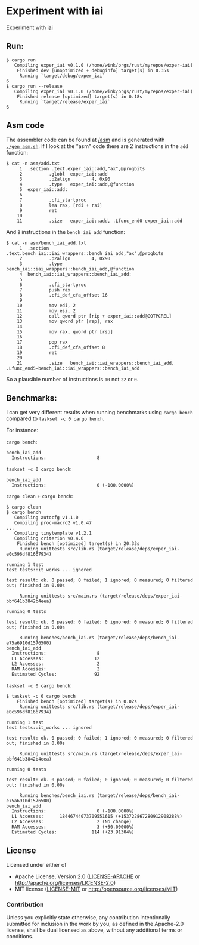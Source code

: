 # Experiment with iai

Experiment with [iai](https://github.com/bheisler/iai)

## Run:

```
$ cargo run
   Compiling exper_iai v0.1.0 (/home/wink/prgs/rust/myrepos/exper-iai)
    Finished dev [unoptimized + debuginfo] target(s) in 0.35s
     Running `target/debug/exper_iai`
6
$ cargo run --release
   Compiling exper_iai v0.1.0 (/home/wink/prgs/rust/myrepos/exper-iai)
    Finished release [optimized] target(s) in 0.18s
     Running `target/release/exper_iai`
6
```

## Asm code

The assembler code can be found at [/asm](/asm)
and is generated with [`./gen_asm.sh`](/gen_asm.sh).
If I look at the "asm" code there are 2 instructions in the `add` function:
```
$ cat -n asm/add.txt 
     1  .section .text.exper_iai::add,"ax",@progbits
     2          .globl  exper_iai::add
     3          .p2align        4, 0x90
     4          .type   exper_iai::add,@function
     5  exper_iai::add:
     6
     7          .cfi_startproc
     8          lea rax, [rdi + rsi]
     9          ret
    10
    11          .size   exper_iai::add, .Lfunc_end0-exper_iai::add
```

And `8` instructions in the `bench_iai_add` function:
```
$ cat -n asm/bench_iai_add.txt 
     1  .section .text.bench_iai::iai_wrappers::bench_iai_add,"ax",@progbits
     2          .p2align        4, 0x90
     3          .type   bench_iai::iai_wrappers::bench_iai_add,@function
     4  bench_iai::iai_wrappers::bench_iai_add:
     5
     6          .cfi_startproc
     7          push rax
     8          .cfi_def_cfa_offset 16
     9
    10          mov edi, 2
    11          mov esi, 2
    12          call qword ptr [rip + exper_iai::add@GOTPCREL]
    13          mov qword ptr [rsp], rax
    14
    15          mov rax, qword ptr [rsp]
    16
    17          pop rax
    18          .cfi_def_cfa_offset 8
    19          ret
    20
    21          .size   bench_iai::iai_wrappers::bench_iai_add, .Lfunc_end5-bench_iai::iai_wrappers::bench_iai_add
```

So a plausible number of instructions is `10` not `22` or `0`.

## Benchmarks:

I can get very different results when running benchmarks using
`cargo bench` compared to `taskset -c 0 cargo bench`.

For instance:

`cargo bench`:
```
bench_iai_add
  Instructions:                   8
```

`taskset -c 0 cargo bench`:
```
bench_iai_add
  Instructions:                   0 (-100.0000%)
```

`cargo clean` + `cargo bench`:
```
$ cargo clean
$ cargo bench
   Compiling autocfg v1.1.0
   Compiling proc-macro2 v1.0.47
...
   Compiling tinytemplate v1.2.1
   Compiling criterion v0.4.0
    Finished bench [optimized] target(s) in 20.33s
     Running unittests src/lib.rs (target/release/deps/exper_iai-e0c596df81667934)

running 1 test
test tests::it_works ... ignored

test result: ok. 0 passed; 0 failed; 1 ignored; 0 measured; 0 filtered out; finished in 0.00s

     Running unittests src/main.rs (target/release/deps/exper_iai-bbf641b3842b4eea)

running 0 tests

test result: ok. 0 passed; 0 failed; 0 ignored; 0 measured; 0 filtered out; finished in 0.00s

     Running benches/bench_iai.rs (target/release/deps/bench_iai-e75a6910d1576500)
bench_iai_add
  Instructions:                   8
  L1 Accesses:                   12
  L2 Accesses:                    2
  RAM Accesses:                   2
  Estimated Cycles:              92
```

`taskset -c 0 cargo bench`:
```
$ taskset -c 0 cargo bench
    Finished bench [optimized] target(s) in 0.02s
     Running unittests src/lib.rs (target/release/deps/exper_iai-e0c596df81667934)

running 1 test
test tests::it_works ... ignored

test result: ok. 0 passed; 0 failed; 1 ignored; 0 measured; 0 filtered out; finished in 0.00s

     Running unittests src/main.rs (target/release/deps/exper_iai-bbf641b3842b4eea)

running 0 tests

test result: ok. 0 passed; 0 failed; 0 ignored; 0 measured; 0 filtered out; finished in 0.00s

     Running benches/bench_iai.rs (target/release/deps/bench_iai-e75a6910d1576500)
bench_iai_add
  Instructions:                   0 (-100.0000%)
  L1 Accesses:      18446744073709551615 (+153722867280912908288%)
  L2 Accesses:                    2 (No change)
  RAM Accesses:                   3 (+50.00000%)
  Estimated Cycles:             114 (+23.91304%)
```



## License

Licensed under either of

- Apache License, Version 2.0 ([LICENSE-APACHE](LICENSE-APACHE) or http://apache.org/licenses/LICENSE-2.0)
- MIT license ([LICENSE-MIT](LICENSE-MIT) or http://opensource.org/licenses/MIT)

### Contribution

Unless you explicitly state otherwise, any contribution intentionally submitted
for inclusion in the work by you, as defined in the Apache-2.0 license, shall
be dual licensed as above, without any additional terms or conditions.
